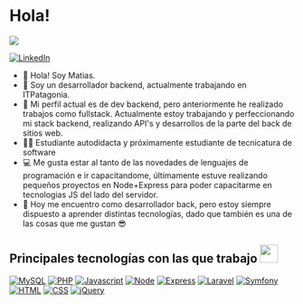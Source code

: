 <h1> Hola! </h1>
<p align='center'>
</p>

<p>
  <a href="https://github.com/DenverCoder1/readme-typing-svg"><img src="https://readme-typing-svg.herokuapp.com?&font=IBM+Plex+Sans&color=abcdef&size=20&lines=Bienvenidos+a+mi+GitHub!;Me+llamo+Matias!;Soy+desarrollador+back-end+++;" /></a>
</p>

   <a href="https://www.linkedin.com/in/matias-gonzalez97/" target="_blank">
    <img target="_blank" alt="LinkedIn" src="https://img.shields.io/badge/LinkedIn-0077B5?style=for-the-badge&logo=linkedin&logoColor=white">
  </a>   

- 👋 Hola! Soy Matias.
- 💼 Soy un desarrollador backend, actualmente trabajando en ITPatagonia.
- 📆 Mi perfil actual es de dev backend, pero anteriormente he realizado trabajos como fullstack. Actualmente estoy trabajando y perfeccionando mi stack backend, realizando API's y desarrollos de la parte del back de sitios web.
- 👨‍🎓 Estudiante autodidacta y próximamente estudiante de tecnicatura de software
- 💻 Me gusta estar al tanto de las novedades de lenguajes de programación e ir capacitandome, últimamente estuve realizando pequeños proyectos en Node+Express para poder capacitarme en tecnologias JS del lado del servidor.
- 🎢 Hoy me encuentro como desarrollador back, pero estoy siempre dispuesto a aprender distintas tecnologías, dado que también es una de las cosas que me gustan 😎

<h2> Principales tecnologías con las que trabajo <img src = "https://media2.giphy.com/media/QssGEmpkyEOhBCb7e1/giphy.gif?cid=ecf05e47a0n3gi1bfqntqmob8g9aid1oyj2wr3ds3mg700bl&rid=giphy.gif" width = 32px> </h2>


<a href="https://www.mysql.com/"><img alt="MySQL" src="https://img.shields.io/badge/-Mysql-blue"></a>
<a href="https://www.php.net/"><img alt="PHP" src="https://img.shields.io/badge/-PHP-blue"></a>
<a href="https://www.javascript.com/" target="_blank"><img alt="Javascript" src="https://img.shields.io/badge/-Javascript-orange"></a>
<a href="https://nodejs.org/es/" target="_blank"><img alt="Node" src="https://img.shields.io/badge/-NodeJS-green"></a>
<a href="https://expressjs.com/es/"><img alt="Express" src="https://img.shields.io/badge/-Express-lightgrey"></a>
<a href="https://laravel.com/"><img alt="Laravel" src="https://img.shields.io/badge/-Laravel-red"></a>
<a href="https://symfony.es/"><img alt="Symfony" src="https://img.shields.io/badge/-Symfony-purple"></a>
<a href=""><img alt="HTML" src="https://img.shields.io/badge/-HTML-white"></a>
<a href=""><img alt="CSS" src="https://img.shields.io/badge/-CSS-blue"></a>
<a href=""><img alt="jQuery" src="https://img.shields.io/badge/-Jquery-yellowgreen"></a>


